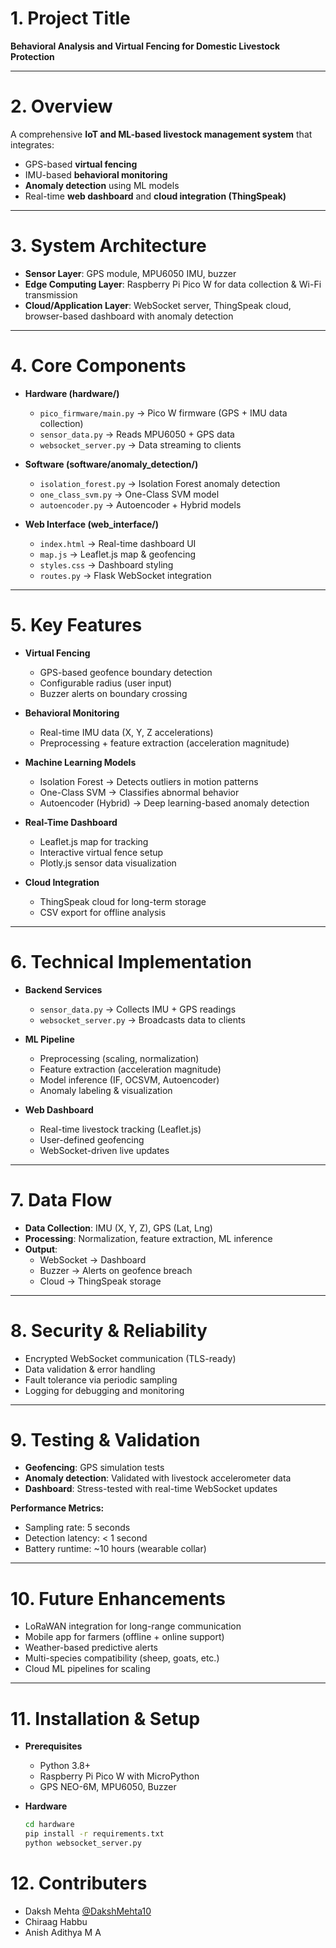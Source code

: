 # **1. Project Title**  
**Behavioral Analysis and Virtual Fencing for Domestic Livestock Protection**  

---

# **2. Overview**  
A comprehensive **IoT and ML-based livestock management system** that integrates:  
- GPS-based **virtual fencing**  
- IMU-based **behavioral monitoring**  
- **Anomaly detection** using ML models  
- Real-time **web dashboard** and **cloud integration (ThingSpeak)**  

---

# **3. System Architecture**  

- **Sensor Layer**: GPS module, MPU6050 IMU, buzzer  
- **Edge Computing Layer**: Raspberry Pi Pico W for data collection & Wi-Fi transmission  
- **Cloud/Application Layer**: WebSocket server, ThingSpeak cloud, browser-based dashboard with anomaly detection  

---

# **4. Core Components**  

- **Hardware (hardware/)**  
  - `pico_firmware/main.py` → Pico W firmware (GPS + IMU data collection)  
  - `sensor_data.py` → Reads MPU6050 + GPS data  
  - `websocket_server.py` → Data streaming to clients  

- **Software (software/anomaly_detection/)**  
  - `isolation_forest.py` → Isolation Forest anomaly detection  
  - `one_class_svm.py` → One-Class SVM model  
  - `autoencoder.py` → Autoencoder + Hybrid models  

- **Web Interface (web_interface/)**  
  - `index.html` → Real-time dashboard UI  
  - `map.js` → Leaflet.js map & geofencing  
  - `styles.css` → Dashboard styling  
  - `routes.py` → Flask WebSocket integration  

---

# **5. Key Features**  

- **Virtual Fencing**  
  - GPS-based geofence boundary detection  
  - Configurable radius (user input)  
  - Buzzer alerts on boundary crossing  

- **Behavioral Monitoring**  
  - Real-time IMU data (X, Y, Z accelerations)  
  - Preprocessing + feature extraction (acceleration magnitude)  

- **Machine Learning Models**  
  - Isolation Forest → Detects outliers in motion patterns  
  - One-Class SVM → Classifies abnormal behavior  
  - Autoencoder (Hybrid) → Deep learning-based anomaly detection  

- **Real-Time Dashboard**  
  - Leaflet.js map for tracking  
  - Interactive virtual fence setup  
  - Plotly.js sensor data visualization  

- **Cloud Integration**  
  - ThingSpeak cloud for long-term storage  
  - CSV export for offline analysis  

---

# **6. Technical Implementation**  

- **Backend Services**  
  - `sensor_data.py` → Collects IMU + GPS readings  
  - `websocket_server.py` → Broadcasts data to clients  

- **ML Pipeline**  
  - Preprocessing (scaling, normalization)  
  - Feature extraction (acceleration magnitude)  
  - Model inference (IF, OCSVM, Autoencoder)  
  - Anomaly labeling & visualization  

- **Web Dashboard**  
  - Real-time livestock tracking (Leaflet.js)  
  - User-defined geofencing  
  - WebSocket-driven live updates  

---

# **7. Data Flow**  

- **Data Collection**: IMU (X, Y, Z), GPS (Lat, Lng)  
- **Processing**: Normalization, feature extraction, ML inference  
- **Output**:  
  - WebSocket → Dashboard  
  - Buzzer → Alerts on geofence breach  
  - Cloud → ThingSpeak storage  

---

# **8. Security & Reliability**  

- Encrypted WebSocket communication (TLS-ready)  
- Data validation & error handling  
- Fault tolerance via periodic sampling  
- Logging for debugging and monitoring  

---

# **9. Testing & Validation**  

- **Geofencing**: GPS simulation tests  
- **Anomaly detection**: Validated with livestock accelerometer data  
- **Dashboard**: Stress-tested with real-time WebSocket updates  

**Performance Metrics:**  
- Sampling rate: 5 seconds  
- Detection latency: < 1 second  
- Battery runtime: ~10 hours (wearable collar)  

---

# **10. Future Enhancements**  

-  LoRaWAN integration for long-range communication  
-  Mobile app for farmers (offline + online support)  
-  Weather-based predictive alerts  
-  Multi-species compatibility (sheep, goats, etc.)  
-  Cloud ML pipelines for scaling  

---

# **11. Installation & Setup**  

- **Prerequisites**  
  - Python 3.8+  
  - Raspberry Pi Pico W with MicroPython  
  - GPS NEO-6M, MPU6050, Buzzer  

- **Hardware**  
  ```bash
  cd hardware
  pip install -r requirements.txt
  python websocket_server.py

# **12. Contributers**  

  - Daksh Mehta [@DakshMehta10](https://github.com/DakshMehta10)
  - Chiraag Habbu 
  - Anish Adithya M A 

